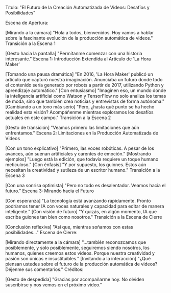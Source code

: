 Título: "El Futuro de la Creación Automatizada de Videos: Desafíos y Posibilidades"

Escena de Apertura:

[Mirando a la cámara] "Hola a todos, bienvenidos. Hoy vamos a hablar sobre la fascinante evolución de la producción automática de videos."
Transición a la Escena 1

[Gesto hacia la pantalla] "Permítanme comenzar con una historia interesante."
Escena 1: Introducción Extendida al Artículo de 'La Hora Maker'

[Tomando una pausa dramática] "En 2016, 'La Hora Maker' publicó un artículo que capturó nuestra imaginación. Anunciaba un futuro donde todo el contenido sería generado por robots a partir de 2017, utilizando Python y aprendizaje automático."
[Con entusiasmo] "Imaginen eso, un mundo donde la inteligencia artificial como Watson y TensorFlow no solo analiza los temas de moda, sino que también crea noticias y entrevistas de forma autónoma."
[Cambiando a un tono más serio] "Pero, ¿hasta qué punto se ha hecho realidad esta visión? Acompáñenme mientras exploramos los desafíos actuales en este campo."
Transición a la Escena 2

[Gesto de transición] "Veamos primero las limitaciones que aún enfrentamos."
Escena 2: Limitaciones en la Producción Automatizada de Videos

[Con un tono explicativo] "Primero, las voces robóticas. A pesar de los avances, aún suenan artificiales y carentes de emoción."
[Mostrando ejemplos] "Luego está la edición, que todavía requiere un toque humano meticuloso."
[Con énfasis] "Y por supuesto, los guiones. Estos aún necesitan la creatividad y sutileza de un escritor humano."
Transición a la Escena 3

[Con una sonrisa optimista] "Pero no todo es desalentador. Veamos hacia el futuro."
Escena 3: Mirando hacia el Futuro

[Con esperanza] "La tecnología está avanzando rápidamente. Pronto podríamos tener IA con voces naturales y capacidad para editar de manera inteligente."
[Con visión de futuro] "Y quizás, en algún momento, IA que escriba guiones tan bien como nosotros."
Transición a la Escena de Cierre

[Conclusión reflexiva] "Así que, mientras soñamos con estas posibilidades..."
Escena de Cierre:

[Mirando directamente a la cámara] "...también reconozcamos que posiblemente, y solo posiblemente, seguiremos siendo nosotros, los humanos, quienes creemos estos videos. Porque nuestra creatividad y pasión son únicas e insustituibles."
[Invitando a la interacción] "¿Qué piensan ustedes sobre el futuro de la producción automática de videos? Déjenme sus comentarios."
Créditos:

[Gesto de despedida] "Gracias por acompañarme hoy. No olviden suscribirse y nos vemos en el próximo video."
